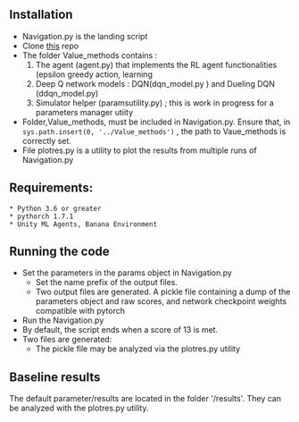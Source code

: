 
## Installation

* Navigation.py is the landing script
* Clone [this](https://github.com/kpasad/Value_methods ) repo
* The folder Value_methods contains :
	1. The agent (agent.py) that implements the RL agent functionalities (epsilon greedy action, learning  
	2. Deep Q network models : DQN(dqn_model.py ) and Dueling DQN (ddqn_model.py)
	3. Simulator helper (paramsutility.py) ; this is work in progress for a parameters manager utiity
* Folder,Value_methods, must be included in Navigation.py. Ensure that, in  
		     `sys.path.insert(0, '../Value_methods')` , the path to Vaue_methods is correctly set.
* File plotres.py is a utility to plot the results from multiple runs of Navigation.py

## Requirements:
	* Python 3.6 or greater
	* pythorch 1.7.1
	* Unity ML Agents, Banana Environment

## Running the code
* Set the parameters in the params object in Navigation.py
	* Set the name prefix of the output files. 
	* Two output files are generated. A pickle file containing a dump of the parameters object and raw scores, and network checkpoint weights compatible with pytorch
* Run the Navigation.py
* By default, the script ends when a score of 13 is met.
* Two files are generated:
	* The pickle file may be analyzed via the plotres.py utility
## Baseline results
The default parameter/results are located in the folder '/results'. They can be analyzed with the plotres.py utility.